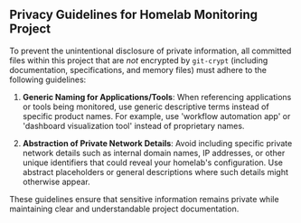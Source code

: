 ## Privacy Guidelines for Homelab Monitoring Project

To prevent the unintentional disclosure of private information, all committed files within this project that are *not* encrypted by `git-crypt` (including documentation, specifications, and memory files) must adhere to the following guidelines:

1.  **Generic Naming for Applications/Tools**: When referencing applications or tools being monitored, use generic descriptive terms instead of specific product names. For example, use 'workflow automation app' or 'dashboard visualization tool' instead of proprietary names.

2.  **Abstraction of Private Network Details**: Avoid including specific private network details such as internal domain names, IP addresses, or other unique identifiers that could reveal your homelab's configuration. Use abstract placeholders or general descriptions where such details might otherwise appear.

These guidelines ensure that sensitive information remains private while maintaining clear and understandable project documentation.